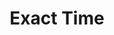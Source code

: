 ---
title: Exact Time
layout: post
image: /images/small/time.jpg
external: https://time.is/
icons: <i class="far fa-clock"></i>
---